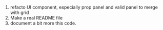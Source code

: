 1) refacto UI component, especially prop panel and valid panel to merge with grid
2) Make a real README file
3) document a bit more this code.